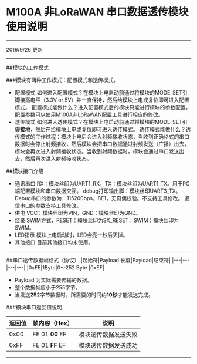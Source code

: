 # M100A 非LoRaWAN 串口数据透传模块使用说明

---

2016/9/26 更新

---

##模块的工作模式

###模块有两种工作模式：配置模式和透传模式。


- 配置模式
如何进入配置模式？在模块上电启动前通过将模块的MODE_SET引脚接高电平（3.3V or 5V）并一直保持，然后给模块上电或复位即可进入配置模式。
配置模式能做什么？进入配置模式后的模块只能进行模块的参数配置，配置参数可以使用M100A非LoRaWAN配置工具进行相应的修改。
- 透传模式
如何进入透传模式？在模块上电启动前通过将模块的MODE_SET引脚**接地**，然后在给模块上电或复位即可进入透传模式。
透传模式能做什么？透传模式的工作过程：模块上电后会进入射频接收状态，当收到正确格式的串口数据时会停止射频接收，然后模块会把串口数据通过射频发送（广播）出去，模块会再次进入射频接收状态。当收到射频数据时，模块会通过串口发送出去，然后再次进入射频接收状态。

##模块接口介绍

- 通讯串口
RX：模块丝印为UART1_RX，TX：模块丝印为UART1_TX。用于PC端配置模块和串口数据交互。
debug打印输出脚：模块丝印UART3_TX。
Debug串口的参数为：115200bps，8E1，无奇偶校验。不支持工具修改。
通信串口的参数支持工具修改。
- 供电
VCC：模块丝印为VIN，GND：模块丝印为GND。
- 烧录
SWIM方式，RESET：模块丝印为SX_RESET，SWIM：模块丝印为SWIM。
- LED指示
  模块上电启动时，LED会亮一秒后灭掉。
- 其他接口
目前其他接口均未使用。

---

##串口透传数据帧格式（协议）
|起始符|Payload 长度|Payload|结束符|
|---|---|---|---|
|0xFE|1Byte|0～252 Byte |0xEF|

- Payload 为实际需要传输的数据。
- 整个数据帧应小于255字节。
- 当发送**252**字节数据时，所需要的时间约**10秒**才能发送完成。


###模块串口返回值说明

|返回值|帧内容（Hex）|说明|
|---|---|---|
|0x00|FE 01 **00** EF|模块透传数据发送失败|
|0xFF|FE 01 **FF** EF|模块透传数据发送成功|


---